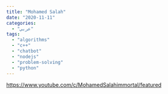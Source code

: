 ```yaml
---
title: "Mohamed Salah"
date: "2020-11-11"
categories:
  - "عربي"
tags:
  - "algorithms"
  - "c++"
  - "chatbot"
  - "nodejs"
  - "problem-solving"
  - "python"
---
```


https://www.youtube.com/c/MohamedSalahimmortal/featured

